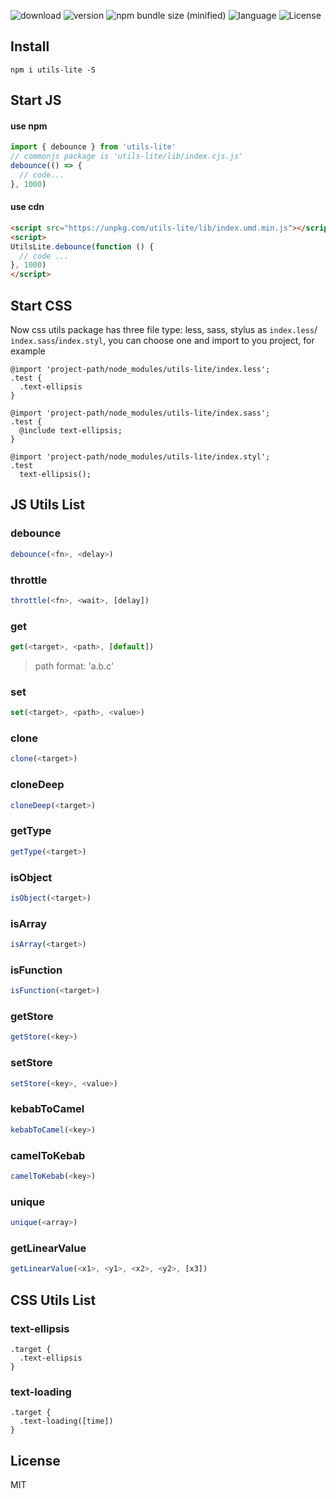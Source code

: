 ![download](https://img.shields.io/npm/dm/utils-lite.svg)
![version](https://img.shields.io/npm/v/utils-lite.svg)
![npm bundle size (minified)](https://img.shields.io/bundlephobia/min/utils-lite.svg)
![language](https://img.shields.io/badge/language-javascript-yellow.svg)
![License](https://img.shields.io/badge/license-MIT-000000.svg)

## Install

`npm i utils-lite -S`

## Start JS

#### use npm

```js
import { debounce } from 'utils-lite'
// commonjs package is 'utils-lite/lib/index.cjs.js'
debounce(() => {
  // code...
}, 1000)
```

#### use cdn 

```html
<script src="https://unpkg.com/utils-lite/lib/index.umd.min.js"></script>
<script>
UtilsLite.debounce(function () {
  // code ...
}, 1000)
</script>
```

## Start CSS

Now css utils package has three file type: less, sass, stylus as `index.less`/
`index.sass`/`index.styl`, you can choose one and import to you project, for example

```less
@import 'project-path/node_modules/utils-lite/index.less';
.test {
  .text-ellipsis
}
```

```less
@import 'project-path/node_modules/utils-lite/index.sass';
.test {
  @include text-ellipsis;
}
```

```less
@import 'project-path/node_modules/utils-lite/index.styl';
.test
  text-ellipsis();
```

## JS Utils List

### debounce
```js
debounce(<fn>, <delay>)
```

### throttle
```js
throttle(<fn>, <wait>, [delay])
```

### get
```js
get(<target>, <path>, [default])
```
> path format: 'a.b.c'

### set
```js
set(<target>, <path>, <value>)
```

### clone
```js
clone(<target>)
```

### cloneDeep
```js
cloneDeep(<target>)
```

### getType
```js
getType(<target>)
```

### isObject
```js
isObject(<target>)
```

### isArray
```js
isArray(<target>)
```

### isFunction
```js
isFunction(<target>)
```

### getStore
```js
getStore(<key>)
```

### setStore
```js
setStore(<key>, <value>)
```

### kebabToCamel
```js
kebabToCamel(<key>)
```

### camelToKebab
```js
camelToKebab(<key>)
```

### unique
```js
unique(<array>)
```

### getLinearValue
```js
getLinearValue(<x1>, <y1>, <x2>, <y2>, [x3])
```


## CSS Utils List

### text-ellipsis

```less
.target {
  .text-ellipsis
}
```

### text-loading

```less
.target {
  .text-loading([time])
}
```

## License

MIT
